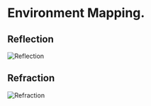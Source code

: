 ﻿# Environment Mapping.
## Reflection
![Reflection](https://github.com/bitzhuwei/CSharpGL/blob/master/Demos/EnvironmentMapping/Reflection.png)
## Refraction
![Refraction](https://github.com/bitzhuwei/CSharpGL/blob/master/Demos/EnvironmentMapping/Refraction.png)
